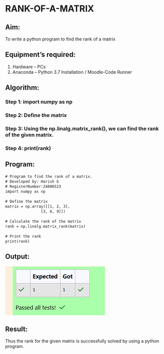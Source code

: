 # RANK-OF-A-MATRIX
## Aim:
To write a python program to find the rank of a matrix
## Equipment’s required:
1. 	Hardware – PCs
2. 	Anaconda – Python 3.7 Installation / Moodle-Code Runner
## Algorithm:
### Step 1:  import numpy as np
### Step 2:  Define the matrix
### Step 3: Using the np.linalg.matrix_rank(), we can find the rank of the given matrix.
### Step 4: print(rank)
## Program:
    # Program to find the rank of a matrix.
    # Developed by: Harish G
    # RegisterNumber:24006523
    import numpy as np

    # Define the matrix
    matrix = np.array([[1, 2, 3],
                    [3, 6, 9]])

    # Calculate the rank of the matrix
    rank = np.linalg.matrix_rank(matrix)

    # Print the rank
    print(rank)

## Output:
![result](<Screenshot 2024-12-10 082149.png>)
## Result:
Thus the rank for the given matrix is successfully solved by  using a python program.

